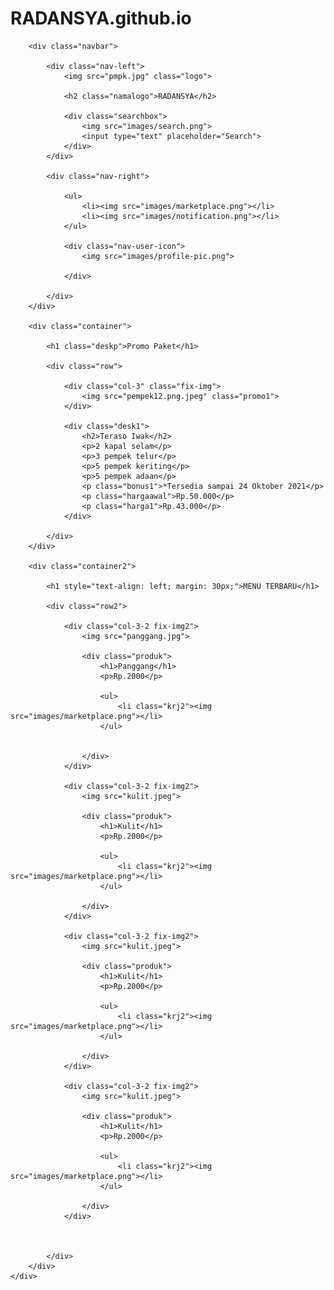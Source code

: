 # RADANSYA.github.io
<!DOCTYPE html>
<html lang="en">
<head>
    <meta charset="UTF-8">
    <meta http-equiv="X-UA-Compatible" content="IE=edge">
    <meta name="viewport" content="width=device-width, initial-scale=1.0">
    <title>RADANSYA</title>
    <link rel="stylesheet" href="style.css">
</head>
<body>
    <div class="main">
        
        <div class="navbar">

            <div class="nav-left">
                <img src="pmpk.jpg" class="logo">

                <h2 class="namalogo">RADANSYA</h2>

                <div class="searchbox">
                    <img src="images/search.png">
                    <input type="text" placeholder="Search">
                </div>
            </div>

            <div class="nav-right">

                <ul>
                    <li><img src="images/marketplace.png"></li>
                    <li><img src="images/notification.png"></li>
                </ul>
                
                <div class="nav-user-icon">
                    <img src="images/profile-pic.png">
                    
                </div>

            </div>
        </div>

        <div class="container">

            <h1 class="deskp">Promo Paket</h1>

            <div class="row">

                <div class="col-3" class="fix-img">
                    <img src="pempek12.png.jpeg" class="promo1">
                </div>

                <div class="desk1">
                    <h2>Teraso Iwak</h2>
                    <p>2 kapal selam</p>
                    <p>3 pempek telur</p>
                    <p>5 pempek keriting</p>
                    <p>5 pempek adaan</p>
                    <p class="bonus1">*Tersedia sampai 24 Oktober 2021</p>
                    <p class="hargaawal">Rp.50.000</p>
                    <p class="harga1">Rp.43.000</p>
                </div>

            </div>
        </div>

        <div class="container2">

            <h1 style="text-align: left; margin: 30px;">MENU TERBARU</h1>

            <div class="row2">

                <div class="col-3-2 fix-img2">
                    <img src="panggang.jpg">

                    <div class="produk">
                        <h1>Panggang</h1>
                        <p>Rp.2000</p>

                        <ul>
                            <li class="krj2"><img src="images/marketplace.png"></li>
                        </ul>


                    </div>
                </div>

                <div class="col-3-2 fix-img2">
                    <img src="kulit.jpeg">

                    <div class="produk">
                        <h1>Kulit</h1>
                        <p>Rp.2000</p>

                        <ul>
                            <li class="krj2"><img src="images/marketplace.png"></li>
                        </ul>

                    </div>
                </div>

                <div class="col-3-2 fix-img2">
                    <img src="kulit.jpeg">

                    <div class="produk">
                        <h1>Kulit</h1>
                        <p>Rp.2000</p>

                        <ul>
                            <li class="krj2"><img src="images/marketplace.png"></li>
                        </ul>

                    </div>
                </div>
                
                <div class="col-3-2 fix-img2">
                    <img src="kulit.jpeg">

                    <div class="produk">
                        <h1>Kulit</h1>
                        <p>Rp.2000</p>

                        <ul>
                            <li class="krj2"><img src="images/marketplace.png"></li>
                        </ul>

                    </div>
                </div>

               

            </div>
        </div>
    </div>
</body>
</html>
